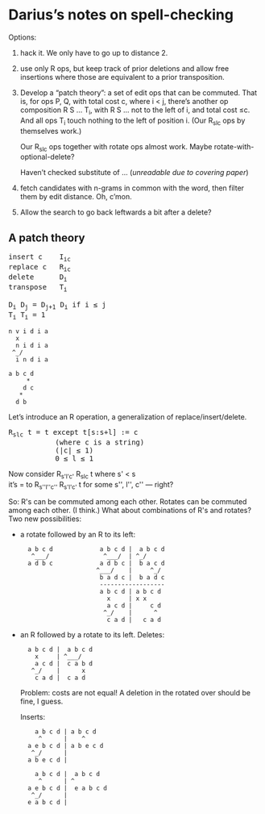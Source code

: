 Darius’s notes on spell-checking
================================

Options:

1.  hack it. We only have to go up to distance 2.
2.  use only R ops, but keep track of prior deletions and allow free
    insertions where those are equivalent to a prior transposition.
3.  Develop a “patch theory”: a set of edit ops that can be commuted.
    That is, for ops P, Q, with total cost c, where i < j, there’s
    another op composition R S ... T<sub>i</sub>, with R S ... not to
    the left of i, and total cost ≤c.  And all ops T<sub>i</sub> touch
    nothing to the left of position i.  (Our R<sub>slc</sub> ops by
    themselves work.)

    Our R<sub>slc</sub> ops together with rotate ops almost work.  Maybe
    rotate-with-optional-delete?

    Haven’t checked substitute of ... (*unreadable due to covering paper*)

4.  fetch candidates with n-grams in common with the word, then filter
    them by edit distance.  Oh, c’mon.

5.  Allow the search to go back leftwards a bit after a delete?

A patch theory
--------------

<pre>
insert c    I<sub>ic</sub>
replace c   R<sub>ic</sub>
delete      D<sub>i</sub>
transpose   T<sub>i</sub>

D<sub>i</sub> D<sub>j</sub> = D<sub>j+1</sub> D<sub>i</sub> if i ≤ j
T<sub>i</sub> T<sub>i</sub> = 1
</pre>

    n v i d i a
      x
      n i d i a
     ^_/
      i n d i a

    a b c d
         *
        d c
       *
      d b


Let’s introduce an R operation, a generalization of
replace/insert/delete.

<pre>
R<sub>slc</sub> t = t except t[s:s+l] := c
           (where c is a string)
           (|c| ≤ 1)
           0 ≤ l ≤ 1
</pre>

Now consider R<sub>s'l'c'</sub>    R<sub>slc</sub>    t where s' < s  
it’s = to    R<sub>s''l''c''</sub> R<sub>s'l'c'</sub> t for some s'', l'', c'' — right?

So: R's can be commuted among each other.
    Rotates can be commuted among each other. (I think.)
    What about combinations of R's and rotates?
    Two new possibilities:

- a rotate followed by an R to its left:

        a b c d             a b c d |  a b c d
         ^___/               ^___/  | ^_/
        a d b c             a d b c |  b a c d
                           ^___/    |     ^_/
                            b a d c |  b a d c
                            ------------------
                            a b c d | a b c d
                              x     | x x
                              a c d |     c d
                             ^_/    |      ^
                              c a d |   c a d

- an R followed by a rotate to its left.  Deletes:

        a b c d |  a b c d
          x     | ^___/
          a c d |  c a b d
         ^_/    |      x
          c a d |  c a d

    Problem: costs are not equal!
    A deletion in the rotated over should be fine, I guess.

    Inserts:

          a b c d | a b c d
           ^      |    ^
        a e b c d | a b e c d
         ^_/      |
        a b e c d |

          a b c d |  a b c d
           ^      | ^
        a e b c d |  e a b c d
         ^_/      |
        e a b c d |
